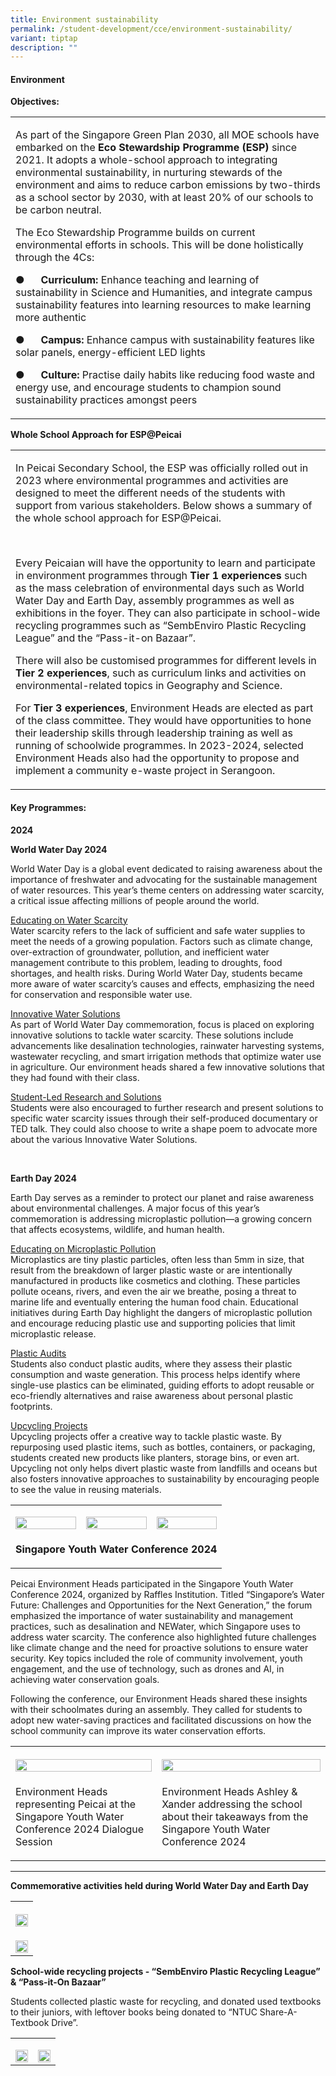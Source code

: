 ```yaml
---
title: Environment sustainability
permalink: /student-development/cce/environment-sustainability/
variant: tiptap
description: ""
---
```

<p></p>
<h4><strong>Environment</strong></h4>
<p></p>
<p><strong>Objectives:</strong>
</p>
<table style="minWidth: 25px">
<colgroup>
<col>
</colgroup>
<tbody>
<tr>
<td rowspan="1" colspan="1">
<p>As part of the Singapore Green Plan 2030,<strong> </strong>all MOE schools
have embarked on the <strong>Eco Stewardship Programme (ESP)</strong> since
2021. It adopts a whole-school approach to integrating environmental sustainability,
in nurturing stewards of the environment and aims to reduce carbon emissions
by two-thirds as a school sector by 2030, with at least 20% of our schools
to be carbon neutral.</p>
<p>The Eco Stewardship Programme builds on current environmental efforts
in schools. This will be done holistically through the 4Cs:</p>
<p>●&nbsp;&nbsp;&nbsp;&nbsp;&nbsp; <strong>Curriculum:</strong> Enhance teaching
and learning of sustainability in Science and Humanities, and integrate
campus sustainability features into learning resources to make learning
more authentic</p>
<p>●&nbsp;&nbsp;&nbsp;&nbsp;&nbsp; <strong>Campus:</strong> Enhance campus
with sustainability features like solar panels, energy-efficient LED lights</p>
<p>●&nbsp;&nbsp;&nbsp;&nbsp;&nbsp; <strong>Culture:</strong> Practise daily
habits like reducing food waste and energy use, and encourage students
to champion sound sustainability practices amongst peers</p>
</td>
</tr>
</tbody>
</table>
<p><strong>Whole School Approach for ESP@Peicai</strong>
</p>
<table style="minWidth: 25px">
<colgroup>
<col>
</colgroup>
<tbody>
<tr>
<td rowspan="1" colspan="1">
<p>In Peicai Secondary School, the ESP was officially rolled out in 2023
where environmental programmes and activities are designed to meet the
different needs of the students with support from various stakeholders.
Below shows a summary of the whole school approach for ESP@Peicai.</p>
<p>&nbsp;</p>
<p>Every Peicaian will have the opportunity to learn and participate in environment
programmes through <strong>Tier 1 experiences </strong>such as the mass
celebration of environmental days such as World Water Day and Earth Day,
assembly programmes as well as exhibitions in the foyer. They can also
participate in school-wide recycling programmes such as “SembEnviro Plastic
Recycling League” and the “Pass-it-on Bazaar”.&nbsp;</p>
<p>There will also be customised programmes for different levels in <strong>Tier 2 experiences</strong>,
such as curriculum links and activities on environmental-related topics
in Geography and Science.</p>
<p>For <strong>Tier 3 experiences</strong>, Environment Heads are elected
as part of the class committee. They would have opportunities to hone their
leadership skills through leadership training as well as running of schoolwide
programmes. In 2023-2024, selected Environment Heads also had the opportunity
to propose and implement a community e-waste project in Serangoon.</p>
</td>
</tr>
</tbody>
</table>
<h4><strong>Key Programmes:</strong></h4>
<p><strong>2024</strong>
</p>
<p><strong>World Water Day 2024</strong>
</p>
<p>World Water Day is a global event dedicated to raising awareness about
the importance of freshwater and advocating for the sustainable management
of water resources. This year’s theme centers on addressing water scarcity,
a critical issue affecting millions of people around the world.</p>
<p><u>Educating on Water Scarcity<br></u>Water scarcity refers to the lack
of sufficient and safe water supplies to meet the needs of a growing population.
Factors such as climate change, over-extraction of groundwater, pollution,
and inefficient water management contribute to this problem, leading to
droughts, food shortages, and health risks. During World Water Day, students
became more aware of water scarcity’s causes and effects, emphasizing the
need for conservation and responsible water use.</p>
<p><u>Innovative Water Solutions</u>
<br>As part of World Water Day commemoration, focus is placed on exploring
innovative solutions to tackle water scarcity. These solutions include
advancements like desalination technologies, rainwater harvesting systems,
wastewater recycling, and smart irrigation methods that optimize water
use in agriculture. Our environment heads shared a few innovative solutions
that they had found with their class.</p>
<p><u>Student-Led Research and Solutions</u>
<br>Students were also encouraged to further research and present solutions
to specific water scarcity issues through their self-produced documentary
or TED talk. They could also choose to write a shape poem to advocate more
about the various Innovative Water Solutions.</p>
<p>&nbsp;</p>
<p><strong>Earth Day 2024</strong>
</p>
<p>Earth Day serves as a reminder to protect our planet and raise awareness
about environmental challenges. A major focus of this year’s commemoration
is addressing microplastic pollution—a growing concern that affects ecosystems,
wildlife, and human health.</p>
<p><u>Educating on Microplastic Pollution<br></u>Microplastics are tiny plastic
particles, often less than 5mm in size, that result from the breakdown
of larger plastic waste or are intentionally manufactured in products like
cosmetics and clothing. These particles pollute oceans, rivers, and even
the air we breathe, posing a threat to marine life and eventually entering
the human food chain. Educational initiatives during Earth Day highlight
the dangers of microplastic pollution and encourage reducing plastic use
and supporting policies that limit microplastic release.</p>
<p><u>Plastic Audits<br></u>Students also conduct plastic audits, where they
assess their plastic consumption and waste generation. This process helps
identify where single-use plastics can be eliminated, guiding efforts to
adopt reusable or eco-friendly alternatives and raise awareness about personal
plastic footprints.</p>
<p><u>Upcycling Projects</u>
<br>Upcycling projects offer a creative way to tackle plastic waste. By repurposing
used plastic items, such as bottles, containers, or packaging, students
created new products like planters, storage bins, or even art. Upcycling
not only helps divert plastic waste from landfills and oceans but also
fosters innovative approaches to sustainability by encouraging people to
see the value in reusing materials.</p>
<table style="minWidth: 75px">
<colgroup>
<col>
<col>
<col>
</colgroup>
<tbody>
<tr>
<td rowspan="1" colspan="1">
<p></p>
<div class="isomer-image-wrapper">
<img style="width: 100%" height="auto" width="100%" alt="" src="/images/Student Development/env_2024_1.jpg">
</div>
</td>
<td rowspan="1" colspan="1">
<p></p>
<div class="isomer-image-wrapper">
<img style="width: 100%" height="auto" width="100%" alt="" src="/images/Student Development/env_2024_2.jpg">
</div>
</td>
<td rowspan="1" colspan="1">
<p></p>
<div class="isomer-image-wrapper">
<img style="width: 100%" height="auto" width="100%" alt="" src="/images/Student Development/env_2024_3.jpg">
</div>
</td>
</tr>
<tr>
<td rowspan="1" colspan="3">
<p><strong>Singapore Youth Water Conference 2024</strong>
</p>
</td>
</tr>
</tbody>
</table>
<p>Peicai Environment Heads participated in the Singapore Youth Water Conference
2024, organized by Raffles Institution. Titled “Singapore’s Water Future:
Challenges and Opportunities for the Next Generation,” the forum emphasized
the importance of water sustainability and management practices, such as
desalination and NEWater, which Singapore uses to address water scarcity.
The conference also highlighted future challenges like climate change and
the need for proactive solutions to ensure water security. Key topics included
the role of community involvement, youth engagement, and the use of technology,
such as drones and AI, in achieving water conservation goals.</p>
<p>Following the conference, our Environment Heads shared these insights
with their schoolmates during an assembly. They called for students to
adopt new water-saving practices and facilitated discussions on how the
school community can improve its water conservation efforts.</p>
<table style="minWidth: 50px">
<colgroup>
<col>
<col>
</colgroup>
<tbody>
<tr>
<th rowspan="1" colspan="1">
<p></p>
<div class="isomer-image-wrapper">
<img style="width: 100%" height="auto" width="100%" alt="" src="/images/Student Development/env_2024_4.jpg">
</div>
</th>
<th rowspan="1" colspan="1">
<p></p>
<div class="isomer-image-wrapper">
<img style="width: 100%" height="auto" width="100%" alt="" src="/images/Student Development/env_2024_5.jpg">
</div>
</th>
</tr>
<tr>
<td rowspan="1" colspan="1">
<p>Environment Heads representing Peicai at the Singapore Youth Water Conference
2024 Dialogue Session</p>
</td>
<td rowspan="1" colspan="1">
<p>Environment Heads Ashley &amp; Xander addressing the school about their
takeaways from the Singapore Youth Water Conference 2024</p>
</td>
</tr>
</tbody>
</table>
<hr>
<p><strong>Commemorative activities held during World Water Day and Earth Day</strong>
</p>
<p></p>
<table style="minWidth: 25px">
<colgroup>
<col>
</colgroup>
<tbody>
<tr>
<th rowspan="1" colspan="1">
<p></p>
<div class="isomer-image-wrapper">
<img style="width: 100%" height="auto" width="100%" alt="" src="/images/Student Development/env_2024_6.jpg">
</div>
</th>
</tr>
<tr>
<td rowspan="1" colspan="1">
<p></p>
<div class="isomer-image-wrapper">
<img style="width: 100%" height="auto" width="100%" alt="" src="/images/Student Development/env_2024_7.jpg">
</div>
</td>
</tr>
</tbody>
</table>
<p><strong>School-wide recycling projects - “SembEnviro Plastic Recycling League” &amp; “Pass-it-On Bazaar”</strong>
</p>
<p>Students collected plastic waste for recycling, and donated used textbooks
to their juniors, with leftover books being donated to “NTUC Share-A-Textbook
Drive”.</p>
<table style="minWidth: 50px">
<colgroup>
<col>
<col>
</colgroup>
<tbody>
<tr>
<td rowspan="1" colspan="1">
<p></p>
<div class="isomer-image-wrapper">
<img style="width: 100%" height="auto" width="100%" alt="" src="/images/Student Development/env_2024_8.jpg">
</div>
</td>
<td rowspan="1" colspan="1">
<p></p>
<div class="isomer-image-wrapper">
<img style="width: 100%" height="auto" width="100%" alt="" src="/images/Student Development/env_2024_9.jpg">
</div>
</td>
</tr>
</tbody>
</table>
<p></p>